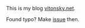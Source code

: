 This is my blog [vitonsky.net](https://vitonsky.net).

Found typo? Make [issue](https://github.com/vitonsky/blog/issues/new/choose) then.
